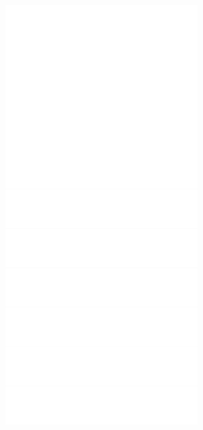 <!--
- I'm assuming if you are looking at this, you must be thinking "Wow, that's pretty neat!"
and "I can't wait to finaggle together a totally sick and amazing README like this."

- I used this method to be able to use CSS inside of markdown (basically putting it inside a foreignObject inside an SVG)
https://github.com/sindresorhus/css-in-readme-like-wat

- And I used a text glitching animation by Isaac Doud
https://codepen.io/cipherbeta/pen/YLdVjw
except I made the skew animation less extreme, and removed the background, which had a background image using a url
which doesn't work inside the SVG foreignObject

- And I removed the Montserrat font import since that doesn't work inside SVG foreignObject
so basically you can use most CSS but some things do not work
and you have to make sure you are using plain CSS and not SASS

- Also worth noting that using links inside the html in the SVG foreignObject won't work
because when a user clicks on the SVG, it will take them to that SVG file's location in the repo
so you instead need to use your SVG as an image in the README.md file and wrap that img in a link
-->

<a href="https://thomasfoydel.com">
    <img src="header.svg" width="800" height="480">
</a>

<a href="https://github.com/ThomasFoydel/fitra">
    <img src="projects/fitra.svg" width="800" height="100" >
</a>

<a href="https://github.com/ThomasFoydel/drummachine">
    <img src="projects/cleanbreak.svg" width="800" height="100" >
</a>

<a href="https://github.com/ThomasFoydel/svelte_snake">
    <img src="projects/sveltesnake.svg" width="800" height="100" >
</a>
<a href="https://github.com/ThomasFoydel/fmsynth">
    <img src="projects/fmsynth.svg" width="800" height="100" >
</a>

<a href="https://github.com/ThomasFoydel/oscillator-rx">
    <img src="projects/pandatron.svg" width="800" height="100" >
</a>

<a href="https://github.com/ThomasFoydel/chat">
    <img src="projects/socketchat.svg" width="800" height="100" >
</a>

